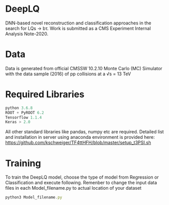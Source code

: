 # DeepLQ
DNN-based novel reconstruction and classification approaches in the search for LQs → bτ. Work is submitted as a CMS Experiment Internal Analysis Note-2020. 

# Data
Data is generated from official CMSSW 10.2.10  Monte Carlo (MC) Simulator with the data sample (2016) of pp collisions at a √s = 13 TeV


# Required Libraries
```js
python 3.6.8
ROOT + PyROOT 6.2
Tensorflow 1.1.4
Keras > 2.0
```
All other standard libraries like pandas, numpy etc are required. Detailed list and installation in server using anaconda environment is provided here: https://github.com/kschweiger/TF4ttHFH/blob/master/setup_t3PSI.sh

# Training
To train the DeepLQ model, choose the type of model from Regression or Classification and execute following. Remenber to change the input data files in each Model_filename.py to actual location of your dataset
```js
python3 Model_filename.py
```
